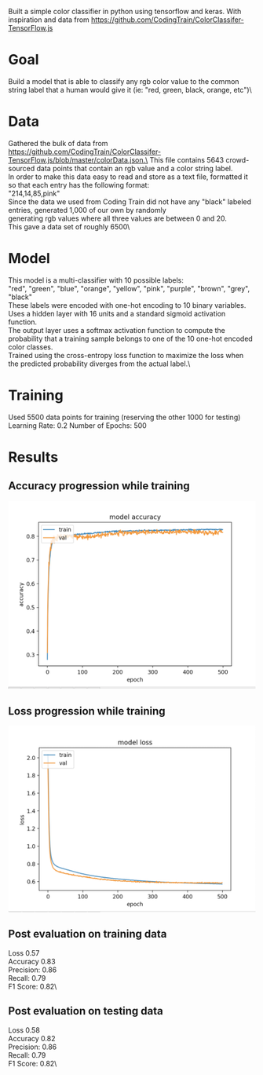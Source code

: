 Built a simple color classifier in python using tensorflow and keras. With inspiration and data from https://github.com/CodingTrain/ColorClassifer-TensorFlow.js

# Goal
Build a model that is able to classify any rgb color value to the common string label that a human would give it (ie: "red, green, black, orange, etc")\

# Data

Gathered the bulk of data from https://github.com/CodingTrain/ColorClassifer-TensorFlow.js/blob/master/colorData.json.\
This file contains 5643 crowd-sourced data points that contain an rgb value and a color string label.\
In order to make this data easy to read and store as a text file, formatted it so that each entry has the following format:\
"214,14,85,pink"\
Since the data we used from Coding Train did not have any "black" labeled entries, generated 1,000 of our own by randomly\
generating rgb values where all three values are between 0 and 20.\
This gave a data set of roughly 6500\

# Model

This model is a multi-classifier with 10 possible labels:\
"red",  "green",  "blue",  "orange",  "yellow",  "pink",  "purple",  "brown",  "grey",  "black"\
These labels were encoded with one-hot encoding to 10 binary variables.\
Uses a hidden layer with 16 units and a standard sigmoid activation function.\
The output layer uses a softmax activation function to compute the probability that a training sample belongs to one of the 10 one-hot encoded color classes.\
Trained using the cross-entropy loss function to maximize the loss when the predicted probability diverges from the actual label.\

# Training
Used 5500 data points for training (reserving the other 1000 for testing)\
Learning Rate: 0.2
Number of Epochs: 500

# Results
## Accuracy progression while training
![](images/model-accuracy.png)

## Loss progression while training
![](images/model-loss.png)

## Post evaluation on training data
Loss 0.57\
Accuracy 0.83\
Precision:  0.86\
Recall:  0.79\
F1 Score:  0.82\

## Post evaluation on testing data
Loss 0.58\
Accuracy 0.82\
Precision:  0.86\
Recall:  0.79\
F1 Score:  0.82\
